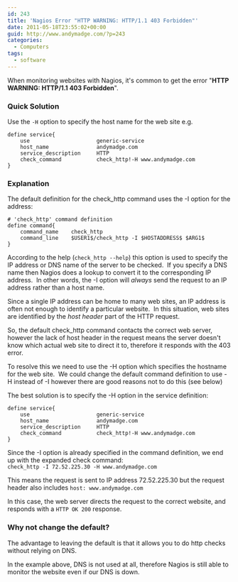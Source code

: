 ```yaml
---
id: 243
title: 'Nagios Error "HTTP WARNING: HTTP/1.1 403 Forbidden"'
date: 2011-05-18T23:55:02+00:00
guid: http://www.andymadge.com/?p=243
categories:
  - Computers
tags:
  - software
---
```

When monitoring websites with Nagios, it's common to get the error "**HTTP WARNING: HTTP/1.1 403 Forbidden**".

### Quick Solution

Use the `-H` option to specify the host name for the web site e.g.

```
define service{
	use                     generic-service
	host_name               andymadge.com
	service_description     HTTP
	check_command           check_http!-H www.andymadge.com
}
```

<!--more-->

### Explanation

The default definition for the check_http command uses the -I option for the address:

```
# 'check_http' command definition
define command{
	command_name	check_http
	command_line	$USER1$/check_http -I $HOSTADDRESS$ $ARG1$
}
```

According to the help (`check_http --help`) this option is used to specify the IP address or DNS name of the server to be checked.  If you specify a DNS name then Nagios does a lookup to convert it to the corresponding IP address.  In other words, the -I option will _always_ send the request to an IP address rather than a host name.

Since a single IP address can be home to many web sites, an IP address is often not enough to identify a particular website.  In this situation, web sites are identified by the _host header_ part of the HTTP request.

So, the default check_http command contacts the correct web server, however the lack of host header in the request means the server doesn't know which actual web site to direct it to, therefore it responds with the 403 error.

To resolve this we need to use the -H option which specifies the hostname for the web site.  We could change the default command definition to use -H instead of -I however there are good reasons not to do this (see below)

The best solution is to specify the -H option in the service definition:

```
define service{
	use                     generic-service
	host_name               andymadge.com
	service_description     HTTP
	check_command           check_http!-H www.andymadge.com
}
```

Since the -I option is already specified in the command definition, we end up with the expanded check command:  
`check_http -I 72.52.225.30 -H www.andymadge.com`

This means the request is sent to IP address 72.52.225.30 but the request header also includes `host: www.andymadge.com`

In this case, the web server directs the request to the correct website, and responds with a `HTTP OK 200` response.

### Why not change the default?

The advantage to leaving the default is that it allows you to do http checks without relying on DNS.

In the example above, DNS is not used at all, therefore Nagios is still able to monitor the website even if our DNS is down.